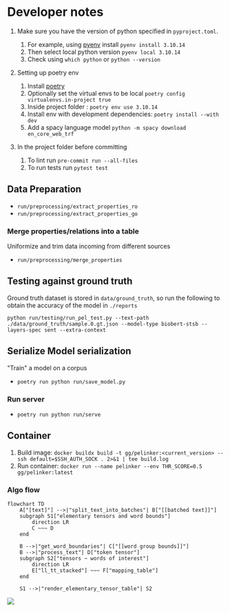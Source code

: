 # Developer notes

1. Make sure you have the version of python specified in `pyproject.toml`.
   1. For example, using [pyenv](https://github.com/pyenv/pyenv?tab=readme-ov-file#automatic-installer) install `pyenv install 3.10.14`
   2. Then select local python version `pyenv local 3.10.14`
   3. Check using `which python` or `python --version`

2. Setting up poetry env 
   1. Install [poetry](https://python-poetry.org/docs/#installing-with-the-official-installer)
   2. Optionally set the virtual envs to be local `poetry config virtualenvs.in-project true`
   3. Inside project folder : `poetry env use 3.10.14`
   4. Install env with development dependencies: `poetry install --with dev`
   5. Add a spacy language model `python -m spacy download en_core_web_trf`
3. In the project folder before committing
   1. To lint run `pre-commit run --all-files`
   2. To run tests run `pytest test`


## Data Preparation
- `run/preprocessing/extract_properties_ro`
- `run/preprocessing/extract_properties_go`

### Merge properties/relations into a table

Uniformize and trim data incoming from different sources
 
- `run/preprocessing/merge_properties`

## Testing against ground truth

Ground truth dataset is stored in `data/ground_truth`, so run the following to obtain the accuracy of the model in `./reports` 

```commandline
python run/testing/run_pel_test.py --text-path ./data/ground_truth/sample.0.gt.json --model-type biobert-stsb --layers-spec sent --extra-context
```

## Serialize Model serialization

"Train" a model on a corpus


- `poetry run python run/save_model.py`

### Run server

- `poetry run python run/serve`

## Container
1. Build image: `docker buildx build -t gg/pelinker:<current_version> --ssh default=$SSH_AUTH_SOCK . 2>&1 | tee build.log`
2. Run container: `docker run --name pelinker --env THR_SCORE=0.5 gg/pelinker:latest`



### Algo flow

```mermaid
flowchart TD
    A["[text]"] -->|"split_text_into_batches"| B["[[batched text]]"]
    subgraph S1["elementary tensors and word bounds"]
        direction LR
        C ~~~ D
    end

    B -->|"get_word_boundaries"| C["[[word group bounds]]"]
    B -->|"process_text"| D["token tensor"]
    subgraph S2["tensors ~ words of interest"]
        direction LR
        E["ll_tt_stacked"] ~~~ F["mapping_table"]
    end

    S1 -->|"render_elementary_tensor_table"| S2
```

[![](https://mermaid.ink/img/pako:eNqNUj1vwyAU_CuIORnS0UOlJmmndmk6NY4QNs82CgYEz0qjJP7tfdjOx9ChTPi4O-6eOfHSKeAZr4w7lI0MyL7WuWW0XrY53yL84C7nOzafP59zHr3RKBIotEUnCollAzHnZ7ZM9O0IKDboknD0il1RB-kbtlkQDQy0YFGGI_FsdCEyaRU7uKBY4Tqr4k2YltIBStTOsvfPO7pifd-zKStYldtxu5yi1oAiOYrBUQY9xlwNMYer6uA6P134kPVq4IMrIcahbVKuSYluD3YK_Ue5p0SZGvVDn8hcxWhUECDiP1q9koMxAlFElOUeVJp9KvpGB630XttaoCwM3Mweum8WU_ZAIARxH7QYY12lZ8rKZ7yF0Eqt6PefkgGFb0iQ84y2CirZGcqc2wtRZYduc7QlzzB0MOOdVxJhrSVVb3lWSRMJ9dJ-O3f_BqXRhY_xiQ0vbcZp6nUzMS6_rEDWAA?type=png)](https://mermaid.live/edit#pako:eNqNUj1vwyAU_CuIORnS0UOlJmmndmk6NY4QNs82CgYEz0qjJP7tfdjOx9ChTPi4O-6eOfHSKeAZr4w7lI0MyL7WuWW0XrY53yL84C7nOzafP59zHr3RKBIotEUnCollAzHnZ7ZM9O0IKDboknD0il1RB-kbtlkQDQy0YFGGI_FsdCEyaRU7uKBY4Tqr4k2YltIBStTOsvfPO7pifd-zKStYldtxu5yi1oAiOYrBUQY9xlwNMYer6uA6P134kPVq4IMrIcahbVKuSYluD3YK_Ue5p0SZGvVDn8hcxWhUECDiP1q9koMxAlFElOUeVJp9KvpGB630XttaoCwM3Mweum8WU_ZAIARxH7QYY12lZ8rKZ7yF0Eqt6PefkgGFb0iQ84y2CirZGcqc2wtRZYduc7QlzzB0MOOdVxJhrSVVb3lWSRMJ9dJ-O3f_BqXRhY_xiQ0vbcZp6nUzMS6_rEDWAA)